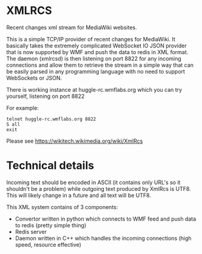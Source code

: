 XMLRCS
======

Recent changes xml stream for MediaWiki websites.

This is a simple TCP/IP provider of recent changes for MediaWiki. It basically takes the extremely complicated WebSocket IO JSON provider that is now supported by WMF and push the data to redis in XML format. The daemon (xmlrcsd) is then listening on port 8822 for any incoming connections and allow them to retrieve the stream in a simple way that can be easily parsed in any programming language with no need to support WebSockets or JSON.

There is working instance at huggle-rc.wmflabs.org which you can try yourself, listening on port 8822

For example:
```
telnet huggle-rc.wmflabs.org 8822
S all
exit
```

Please see https://wikitech.wikimedia.org/wiki/XmlRcs

Technical details
=================

Incoming text should be encoded in ASCII (it contains only URL's so it shouldn't be a problem) while outgoing text produced by XmlRcs is UTF8. This will likely change in a future and all text will be UTF8.

This XML system contains of 3 components:

* Convertor written in python which connects to WMF feed and push data to redis (pretty simple thing)
* Redis server
* Daemon written in C++ which handles the incoming connections (high speed, resource effective)
